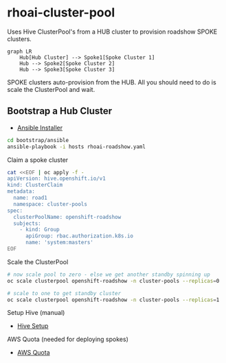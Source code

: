 # rhoai-cluster-pool

Uses Hive ClusterPool's from a HUB cluster to provision roadshow SPOKE clusters.

```mermaid
graph LR
    Hub[Hub Cluster] --> Spoke1[Spoke Cluster 1]
    Hub --> Spoke2[Spoke Cluster 2]
    Hub --> Spoke3[Spoke Cluster 3]
```

SPOKE clusters auto-provision from the HUB. All you should need to do is scale the ClusterPool and wait.

## Bootstrap a Hub Cluster

- [Ansible Installer](ansible/README.md)

```bash
cd bootstrap/ansible
ansible-playbook -i hosts rhoai-roadshow.yaml
```

Claim a spoke cluster

```bash
cat <<EOF | oc apply -f -
apiVersion: hive.openshift.io/v1
kind: ClusterClaim
metadata:
  name: road1
  namespace: cluster-pools
spec:
  clusterPoolName: openshift-roadshow
  subjects:
    - kind: Group
      apiGroup: rbac.authorization.k8s.io
      name: 'system:masters'
EOF
```

Scale the ClusterPool

```bash
# now scale pool to zero - else we get another standby spinning up
oc scale clusterpool openshift-roadshow -n cluster-pools --replicas=0

# scale to one to get standby cluster
oc scale clusterpool openshift-roadshow -n cluster-pools --replicas=1
```

Setup Hive (manual)

- [Hive Setup](HIVE_SETUP.md)

AWS Quota (needed for deploying spokes)

- [AWS Quota](AWS_QUOTAS.md)
